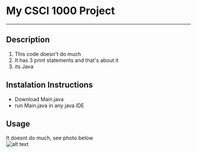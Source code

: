# My CSCI 1000 Project
---
## Description
1. This code doesn't do much
2. It has 3 print statements and that's about it
3. its Java

## Instalation Instructions
- Download Main.java
- run Main.java in any java IDE

## Usage
It doesnt do much, see photo below
<br>
![alt text](https://i.sstatic.net/4L1Me.png)
